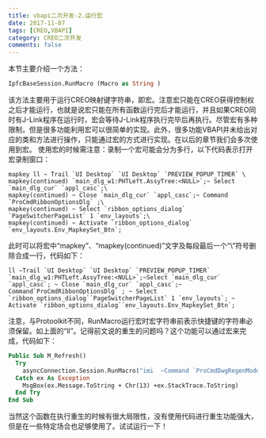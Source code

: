 ```yaml
---
title: vbapi二次开发-2.运行宏
date: 2017-11-07
tags: [CREO,VBAPI]
category: CREO二次开发
comments: false
---
```

本节主要介绍一个方法：

```vb
IpfcBaseSession.RunMacro (Macro as String )
```


该方法主要用于运行CREO映射键字符串，即宏。注意宏只能在CREO获得控制权之后才能运行，也就是说宏只能在所有函数运行完后才能运行，并且如果CREO同时有J-Link程序在运行时，宏会等待J-Link程序执行完毕后再执行。尽管宏有多种限制，但是很多功能利用宏可以很简单的实现。此外，很多功能VBAPI并未给出对应的类和方法进行操作，只能通过宏的方式进行实现。在以后的章节我们会多次使用到宏。
使用宏的时候需注意：录制一个宏可能会分为多行，以下代码表示打开宏录制窗口：

```
mapkey ll ~ Trail `UI Desktop` `UI Desktop` `PREVIEW_POPUP_TIMER` \
mapkey(continued) `main_dlg_w1:PHTLeft.AssyTree:<NULL>`;~ Select `main_dlg_cur` `appl_casc`;\
mapkey(continued) ~ Close `main_dlg_cur` `appl_casc`;~ Command `ProCmdRibbonOptionsDlg` ;\
mapkey(continued) ~ Select `ribbon_options_dialog` `PageSwitcherPageList` 1 `env_layouts`;\
mapkey(continued) ~ Activate `ribbon_options_dialog` `env_layouts.Env_MapkeySet_Btn`;
```

此时可以将宏中“mapkey”、“mapkey(continued)”文字及每段最后一个“\”符号删除合成一行，代码如下：

```
ll ~Trail `UI Desktop` `UI Desktop` `PREVIEW_POPUP_TIMER` `main_dlg_w1:PHTLeft.AssyTree:<NULL>`;~Select `main_dlg_cur` `appl_casc`; ~ Close `main_dlg_cur` `appl_casc`;~ Command`ProCmdRibbonOptionsDlg` ; ~ Select `ribbon_options_dialog``PageSwitcherPageList` 1 `env_layouts`; ~ Activate `ribbon_options_dialog``env_layouts.Env_MapkeySet_Btn`;
```

注意，与Protoolkit不同，RunMacro运行宏时宏字符串前表示快捷键的字符串必须保留。如上面的“ll”。记得前文说的重生的问题吗？这个功能可以通过宏来完成，代码如下：

```vb
Public Sub M_Refresh()
  Try
    asyncConnection.Session.RunMacro("imi  ~Command `ProCmdDwgRegenModel` ;")
  Catch ex As Exception
    MsgBox(ex.Message.ToString + Chr(13) +ex.StackTrace.ToString)
  End Try
End Sub
```

当然这个函数在执行重生的时候有很大局限性，没有使用代码进行重生功能强大，但是在一些特定场合也足够使用了。试试运行一下！